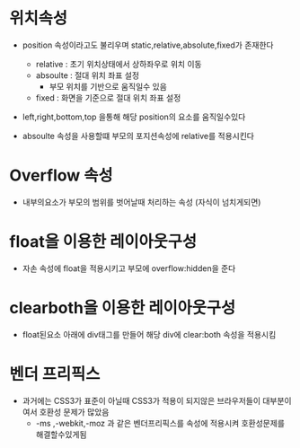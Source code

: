 # 위치속성

- position 속성이라고도 불리우며 static,relative,absolute,fixed가 존재한다

  - relative : 초기 위치상태에서 상하좌우로 위치 이동
  - absoulte : 절대 위치 좌표 설정
    - 부모 위치를 기반으로 움직일수 있음
  - fixed : 화면을 기준으로 절대 위치 좌표 설정

- left,right,bottom,top 을통해 해당 position의 요소를 움직일수있다

* absoulte 속성을 사용할떄 부모의 포지션속성에 relative를 적용시킨다

# Overflow 속성

- 내부의요소가 부모의 범위를 벗어날때 처리하는 속성 (자식이 넘치게되면)

# float을 이용한 레이아웃구성

- 자손 속성에 float을 적용시키고 부모에 overflow:hidden을 준다

# clearboth을 이용한 레이아웃구성
- float된요소 아래에 div태그를 만들어 해당 div에 clear:both 속성을 적용시킴


# 벤더 프리픽스
- 과거에는 CSS3가 표준이 아닐때 CSS3가 적용이 되지않은 브라우저들이 대부분이여서 호환성 문제가 많았음
  - -ms ,-webkit,-moz 과 같은 벤더프리픽스를 속성에 적용시켜 호환성문제를 해결할수있게됨